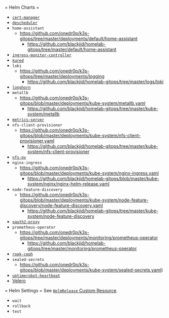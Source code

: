 = Helm Charts =
- [`cert-manager`](https://github.com/onedr0p/k3s-gitops/tree/master/deployments/cert-manager)
- [`descheduler`](https://github.com/onedr0p/k3s-gitops/blob/master/deployments/kube-system/descheduler/descheduler.yaml)
- `home-assistant`
  - https://github.com/onedr0p/k3s-gitops/tree/master/deployments/default/home-assistant
	- https://github.com/blackjid/homelab-gitops/tree/master/default/home-assistant
- [`ingress-monitor-controller`](https://github.com/blackjid/homelab-gitops/tree/master/monitoring/ingress-monitor-controller)
- [`kured`](https://github.com/onedr0p/k3s-gitops/blob/master/deployments/kube-system/kured.yaml)
- `loki`
  - https://github.com/onedr0p/k3s-gitops/tree/master/deployments/logging
	- https://github.com/blackjid/homelab-gitops/tree/master/logs/loki
- [`longhorn`](https://github.com/blackjid/homelab-gitops/tree/master/longhorn-system)
- `metallb`
  - https://github.com/onedr0p/k3s-gitops/blob/master/deployments/kube-system/metallb.yaml
	- https://github.com/blackjid/homelab-gitops/tree/master/kube-system/metallb
- [`metrics-server`](https://github.com/onedr0p/k3s-gitops/blob/master/deployments/kube-system/metrics-server.yaml)
- `nfs-client-provisioner`
  - https://github.com/onedr0p/k3s-gitops/blob/master/deployments/kube-system/nfs-client-provisioner.yaml
	- https://github.com/blackjid/homelab-gitops/tree/master/kube-system/nfs-client-provisioner
- [`nfs-pv`](https://github.com/blackjid/homelab-gitops/tree/master/kube-system/nfs-pv)
- `nginx-ingress`
  - https://github.com/onedr0p/k3s-gitops/blob/master/deployments/kube-system/nginx-ingress.yaml
	- https://github.com/blackjid/homelab-gitops/blob/master/kube-system/nginx/nginx-helm-release.yaml
- `node-feature-discovery`
  - https://github.com/onedr0p/k3s-gitops/blob/master/deployments/kube-system/node-feature-discovery/node-feature-discovery.yaml
	- https://github.com/blackjid/homelab-gitops/tree/master/kube-system/node-feature-discovery
- [`oauth2-proxy`](https://github.com/blackjid/homelab-gitops/tree/master/kube-system/oauth2-proxy)
- `prometheus-operator`
  - https://github.com/onedr0p/k3s-gitops/tree/master/deployments/monitoring/prometheus-operator
	- https://github.com/blackjid/homelab-gitops/tree/master/monitoring/prometheus-operator
- [`rook-ceph`](https://github.com/onedr0p/k3s-gitops/tree/master/deployments/rook-ceph)
- `sealed-secrets`
  - https://github.com/onedr0p/k3s-gitops/blob/master/deployments/kube-system/sealed-secrets.yaml)
- [`uptimerobot-heartbeat`](https://github.com/onedr0p/k3s-gitops/blob/master/deployments/monitoring/uptimerobot-heartbeat.yaml)
- [Velero](https://github.com/onedr0p/k3s-gitops/tree/master/deployments/velero)

= Helm Settings =
See [`HelmRelease` Custom Resource](https://github.com/fluxcd/helm-operator/blob/master/docs/references/helmrelease-custom-resource.md).

- `wait`
- `rollback`
- `test`
